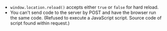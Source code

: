 * `window.location.reload()` accepts either `true` or `false` for hard reload.
* You can't send code to the server by POST and have the browser run the same code. (Refused to execute a JavaScript script. Source code of script found within request.)
